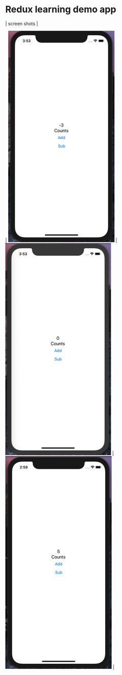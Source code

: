 # Redux learning demo app

| screen shots |

| ![negative](screenshots/sc1.png) | ![zero](screenshots/sc2.png) | ![positive](screenshots/sc3.png) |
